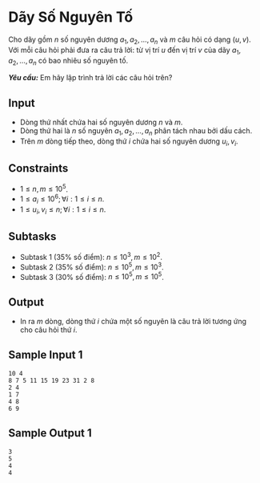 # Dãy Số Nguyên Tố

Cho dãy gồm $n$ số nguyên dương $a_1,a_2,…,a_n$ và $m$ câu hỏi có dạng $(u, v)$. Với mỗi câu hỏi phải đưa ra câu trả lời: từ vị trí $u$ đến vị trí $v$ của dãy $a_1,a_2,…,a_n$ có bao nhiêu số nguyên tố.

***Yêu cầu:*** Em hãy lập trình trả lời các câu hỏi trên?

## Input

- Dòng thứ nhất chứa hai số nguyên dương $n$ và $m$.
- Dòng thứ hai là $n$ số nguyên $a_1,a_2,…,a_n$ phân tách nhau bởi dấu cách.
- Trên $m$ dòng tiếp theo, dòng thứ $i$ chứa hai số nguyên dương $u_i,v_i$.

## Constraints

- $1 \le n, m \le 10^5$.
- $1 \le a_i \le 10^6; \forall i: 1 \le i \le n$.
- $1 \le u_i, v_i \le n; \forall i: 1 \le i \le n$.

## Subtasks

- Subtask $1$ ($35\%$ số điểm): $n \le 10^3, m \le 10^2$.
- Subtask $2$ ($35\%$ số điểm): $n \le 10^5, m \le 10^3$.
- Subtask $3$ ($30\%$ số điểm): $n \le 10^5, m \le 10^5$.

## Output

- In ra $m$ dòng, dòng thứ $i$ chứa một số nguyên là câu trả lời tương ứng cho câu hỏi thứ $i$.

## Sample Input 1

```
10 4
8 7 5 11 15 19 23 31 2 8
2 4
1 7
4 8
6 9
```

## Sample Output 1

```
3
5
4
4
```
